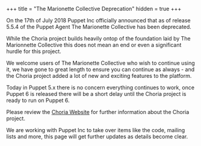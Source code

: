 +++
title = "The Marionette Collective Deprecation"
hidden = true
+++

On the 17th of July 2018 Puppet Inc officially announced that as of release 5.5.4 of the Puppet Agent The Marionette Collective has been deprecated.

While the Choria project builds heavily ontop of the foundation laid by The Marionnette Collective this does not mean an end or even a significant hurdle for this project.

We welcome users of The Marionette Collective who wish to continue using it, we have gone to great length to ensure you can continue as always - and the Choria project added a lot of new and exciting features to the platform.

Today in Puppet 5.x there is no concern everything continues to work, once Puppet 6 is released there will be a short delay until the Choria project is ready to run on Puppet 6.

Please review the [Choria Website](https://choria.io) for further information about the Choria project.

We are working with Puppet Inc to take over items like the code, mailing lists and more, this page will get further updates as details become clear.
